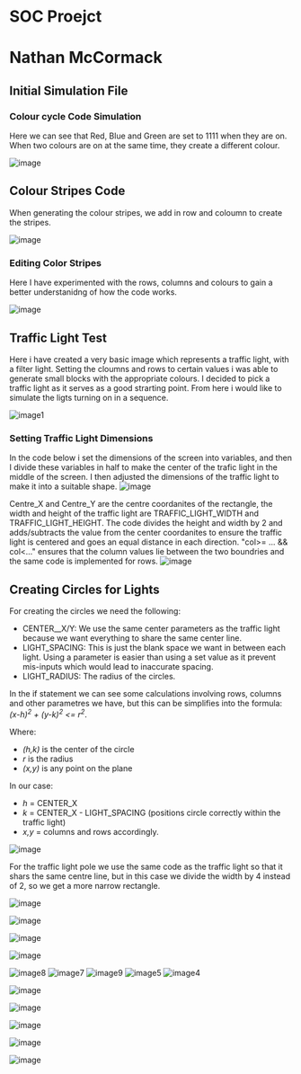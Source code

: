 # **SOC Proejct**
# **Nathan McCormack**
## **Initial Simulation File**
### **Colour cycle Code Simulation**
Here we can see that Red, Blue and Green are set to 1111 when they are on. When two colours are on at the same time, they
create a different colour.

![image](https://github.com/user-attachments/assets/e8a307f0-5cb3-4a2a-a32f-757c5d758eb3)

## **Colour Stripes Code**
When generating the colour stripes, we add in row and coloumn to create the stripes.

![image](https://github.com/user-attachments/assets/d070f62f-18c8-4b1e-9b1b-6b14cc2adf8f)

### **Editing Color Stripes**
Here I have experimented with the rows, columns and colours to gain a better understanidng of how the code works.

![image](https://github.com/user-attachments/assets/3fd7d042-7698-4cd8-926a-f5eaafd40f80)

## **Traffic Light Test**
Here i have created a very basic image which represents a traffic light, with a filter light. Setting the cloumns and rows to certain values i was able to generate small 
blocks with the appropriate colours. I decided to pick a traffic light as it serves as a good strarting point. From here i would like to simulate the ligts turning on in a 
sequence.

![image1](https://github.com/user-attachments/assets/261f1e22-c4a9-4e40-85f0-25ee5301f713)

### **Setting Traffic Light Dimensions**
In the code below i set the dimensions of the screen into variables, and then I divide these variables in half to make the center of the trafic light in the middle of the screen.
I then adjusted the dimensions of the traffic light to make it into a suitable shape.
![image](https://github.com/user-attachments/assets/2c776cc9-c8fa-4246-837b-f33e7cac8913)

Centre_X and Centre_Y are the centre coordanites of the rectangle, the width and height of the traffic light are TRAFFIC_LIGHT_WIDTH and TRAFFIC_LIGHT_HEIGHT. The code divides the height and width by 2 and adds/subtracts the value from the center coordanites to ensure the traffic light is centered and goes an equal distance in each direction. "col>= ... && col<..." ensures that the column values lie between the two boundries and the same code is implemented for rows.
![image](https://github.com/user-attachments/assets/eac66982-cc58-44ac-adeb-02d357817858)


## **Creating Circles for Lights**
For creating the circles we need the following: 
- CENTER__X/Y: We use the same center parameters as the traffic light because we want everything to share the same center line.
- LIGHT_SPACING: This is just the blank space we want in between each light. Using a parameter is easier than using a set value as it prevent mis-inputs which would lead to inaccurate spacing.
- LIGHT_RADIUS: The radius of the circles.

In the if statement we can see some calculations involving rows, columns and other parametres we have, but this can be simplifies into the formula: *(x-h)<sup>2</sup> + (y-k)<sup>2</sup> <= r<sup>2</sup>*. 

Where:
- *(h,k)* is the center of the circle
- *r* is the radius
- *(x,y)* is any point on the plane

In our case:
- *h* = CENTER_X
- *k* = CENTER_X - LIGHT_SPACING (positions circle correctly within the traffic light)
- *x,y* = columns and rows accordingly.

![image](https://github.com/user-attachments/assets/09fd22a9-6e3d-4e19-b706-59755441e92d)

For the traffic light pole we use the same code as the traffic light so that it shars the same centre line, but in this case we divide the width by 4 instead of 2, so we get a more narrow rectangle.

![image](https://github.com/user-attachments/assets/ec3bfc22-8939-40d1-bc46-633afac25f00)

![image](https://github.com/user-attachments/assets/300ad055-eb70-4a68-9a4b-fe6aa041f7ff)

![image](https://github.com/user-attachments/assets/6cbde2f8-8f7c-4cf7-838e-57f8ba4a25e8)

![image](https://github.com/user-attachments/assets/b81bb492-3e13-45dc-a79a-733fea6697c8)

![image8](https://github.com/user-attachments/assets/81c513a1-441f-41f8-bf41-365f0cecb1a5) ![image7](https://github.com/user-attachments/assets/9d319379-7a7e-42c9-9229-b5b082642d0e)
![image9](https://github.com/user-attachments/assets/96610782-9982-448d-8bb2-9be553915942)
![image5](https://github.com/user-attachments/assets/cf4fb656-21aa-45b1-88ee-409ca5cd0370)
![image4](https://github.com/user-attachments/assets/5a60d643-0565-45ce-88f6-823b2b38665a)

![image](https://github.com/user-attachments/assets/8052e150-c3bd-41cb-aa41-f50a83ed8d9f)

![image](https://github.com/user-attachments/assets/3469007c-3324-49ae-b5b0-530c0112a4dd)

![image](https://github.com/user-attachments/assets/f5c2a9dd-fd6f-4105-bb41-5292d54f45cf)

![image](https://github.com/user-attachments/assets/d16fba90-2ab2-47d3-afdd-e45aba39c4d0)

![image](https://github.com/user-attachments/assets/499a0226-55fc-43fc-b4c2-abe3e7470921)
